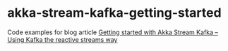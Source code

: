 # akka-stream-kafka-getting-started

Code examples for blog article [Getting started with Akka Stream Kafka – Using Kafka the reactive streams way](https://vanwilgenburg.wordpress.com/2016/09/19/getting-started-with-akka-stream-kafka/)
